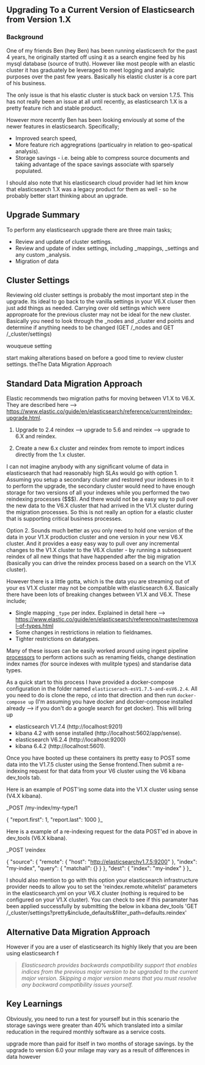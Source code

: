 ## Upgrading To a Current Version of Elasticsearch from Version 1.X

### Background
One of my friends Ben (hey Ben) has been running elasticserch for the past 4 years, he originally started off using it as a search engine feed by his mysql database (source of truth). However like most people with an elastic cluster it has graduately be leveraged to meet logging and analytic purposes over the past few years. Basically his elastic cluster is a core part of his business. 

The only issue is that his elastic cluster is stuck back on version 1.7.5. This has not really been an issue at all until recently, as elasticsearch 1.X is a pretty feature rich and stable product. 

However more recently Ben has been looking enviously at some of the newer features in elasticsearch. Specifically;
- Improved search speed, 
- More feature rich aggregrations (particualry in relation to geo-spatical analysis). 
- Storage savings - i.e. being able to compress source documents and taking advantage of the space savings associate with sparsely populated.

I should also note that his elasticsearch cloud provider had let him know that elasticsearch 1.X was a legacy product for them as well - so he probably better start thinking about an upgrade.  

## Upgrade Summary

To perform any elasticsearch upgrade there are three main tasks;
- Review and update of cluster settings. 
- Review and update of index settings, including \_mappings, \_settings and any custom \_analysis.
- Migration of data

## Cluster Settings

Reviewing old cluster settings is probably the most important step in the upgrade. Its ideal to go back to the vanilla settings in your V6.X cluser then just add things as needed. Carrying over old settings which were approproate for the previous cluster may not be ideal for the new cluster. Basically you need to look through the \_nodes and \_cluster end points and determine if anything needs to be changed (GET /\_nodes and GET /\_cluster/settings)

wouqueue setting

start making alterations based on before a good time to review cluster settings. theThe Data Migration Approach


## Standard Data Migration Approach

Elastic recommends two migration paths for moving between V1.X to V6.X. They are described here --> https://www.elastic.co/guide/en/elasticsearch/reference/current/reindex-upgrade.html.

1. Upgrade to 2.4 reindex --> upgrade to 5.6 and reindex --> upgrade to 6.X and reindex. 

2. Create a new 6.x cluster and reindex from remote to import indices directly from the 1.x cluster.

I can not imagine anybody with any significant volume of data in elasticsearch that had reasonably high SLAs would go with option 1. Assuming you setup a secondary cluster and restored your indexes in to it to perform the upgrade, the secondary cluster would need to have enough storage for two versions of all your indexes while you performed the two reindexing processes ($$$). And there would not be a easy way to pull over the new data to the V6.X cluster that had arrived in the V1.X cluster during the migration processes. So this is not really an option for a elastic cluster that is supporting critical business processes. 

Option 2. Sounds much better as you only need to hold one version of the data in your V1.X production cluster and one version in your new V6.X cluster. And it provides a easy easy way to pull over any incremental changes to the V1.X cluster to the V6.X cluster - by running a subsequent reindex of all new things that have happended after the big migration (basically you can drive the reindex process based on a search on the V1.X cluster). 

However there is a little gotta, which is the data you are streaming out of your es V1.X cluster may not be compatible with elasticsearch 6.X. Basically there have been lots of breaking changes between V1.X and V6.X. These include;
- Single mapping `_type` per index. Explained in detail here -->  https://www.elastic.co/guide/en/elasticsearch/reference/master/removal-of-types.html
- Some changes in restrictions in relation to fieldnames. 
- Tighter restrictions on datatypes. 

Many of these issues can be easily worked around using ingest pipeline [processors](https://www.elastic.co/guide/en/elasticsearch/reference/master/ingest-processors.html) to perform actions such as renaming fields, change destination index names (for source indexes with mulitple types) and standarise data types. 

As a quick start to this process I have provided a docker-compose configuration in the folder named `elasticserach-esV1.7.5-and-esV6.2.4`. All you need to do is clone the repo, `cd` into that direction and then run `docker-compose up` (I'm assuming you have docker and docker-compose installed already --> if you don't do a google search for get docker). This will bring up 
- elasticsearch V1.7.4 (http://localhost:9201)
- kibana 4.2 with sense installed (http://localhost:5602/app/sense). 
- elasticsearch V6.2.4 (http://localhost:9200)
- kibana 6.4.2 (http://localhost:5601). 

Once you have booted up these containers its pretty easy to POST some data into the V1.7.5 cluster using the Sense frontend.Then submit a re-indexing request for that data from your V6 cluster using the V6 kibana dev_tools tab. 

Here is an example of POST'ing some data into the V1.X cluster using sense (V4.X kibana). 

_POST /my-index/my-type/1

{
  "report.first": 1,
  "report.last": 1000
}_

Here is a example of a re-indexing request for the data POST'ed in above in dev_tools (V6.X kibana).  


_POST \reindex

{
  "source": {
    "remote": {
      "host": "http://elasticsearchv1.7.5:9200"
    },
    "index": "my-index",
    "query": {
      "matchall": {}
    }
  },
  "dest": {
    "index": "my-index"
  }
}_


I should also mention to go with this option your elasticsearch infrastructure provider needs to allow you to set the 'reindex.remote.whitelist' parameters in the elasticsearch.yml on your V6.X cluster (nothing is required to be configured on your V1.X cluster). You can check to see if this paramater has been applied successfully by submitting the below in kibana dev_tools 'GET /_cluster/settings?pretty&include_defaults&filter_path=defaults.reindex'

## Alternative Data Migration Approach

However if you are a user of elasticsearch its highly likely that you are  been using elasticsearch f

> _Elasticsearch provides backwards compatibility support that enables indices from the previous major version to be upgraded to the current major version. Skipping a major version means that you must resolve any backward compatibility issues yourself._


## Key Learnings

Obviously, you need to run a test for yourself but in this scenario the storage savings were greater than 40% which translated into a similar reducation in the required monthly software as a service costs. 

upgrade more than paid for itself in two months of storage savings. 
by the upgrade to version 6.0 your milage may vary as a result of differences in data however
